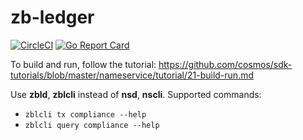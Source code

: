 # zb-ledger

[![CircleCI](https://circleci.com/gh/askolesov/zb-ledger/tree/master.svg?style=svg)](https://circleci.com/gh/askolesov/zb-ledger/tree/master)
[![Go Report Card](https://goreportcard.com/badge/github.com/askolesov/zb-ledger)](https://goreportcard.com/report/github.com/askolesov/zb-ledger)

To build and run, follow the tutorial: https://github.com/cosmos/sdk-tutorials/blob/master/nameservice/tutorial/21-build-run.md

Use __zbld__, __zblcli__ instead of __nsd__, __nscli__. Supported commands:

- `zblcli tx compliance --help`
- `zblcli query compliance --help`

